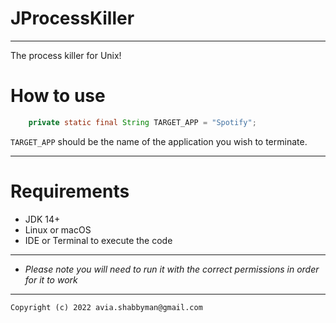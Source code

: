 # JProcessKiller
---------------------

The process killer for Unix!

# How to use

```java
	private static final String TARGET_APP = "Spotify";
```
`TARGET_APP` should be the name of the application you wish to terminate.

---------------------

# Requirements

- JDK 14+
- Linux or macOS
- IDE or Terminal to execute the code


---------------------

- *Please note you will need to run it with the correct permissions in order for it to work*

---------------------

`Copyright (c) 2022 avia.shabbyman@gmail.com`
